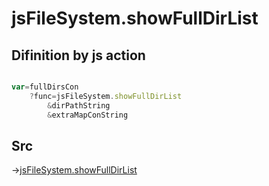 # jsFileSystem.showFullDirList

## Difinition by js action

```js.js

var=fullDirsCon
	?func=jsFileSystem.showFullDirList
		&dirPathString
		&extraMapConString
```

## Src

->[jsFileSystem.showFullDirList](https://github.com/puutaro/CommandClick/blob/master/app/src/main/java/com/puutaro/commandclick/fragment_lib/terminal_fragment/js_interface/file/JsFileSystem.kt#L325)


